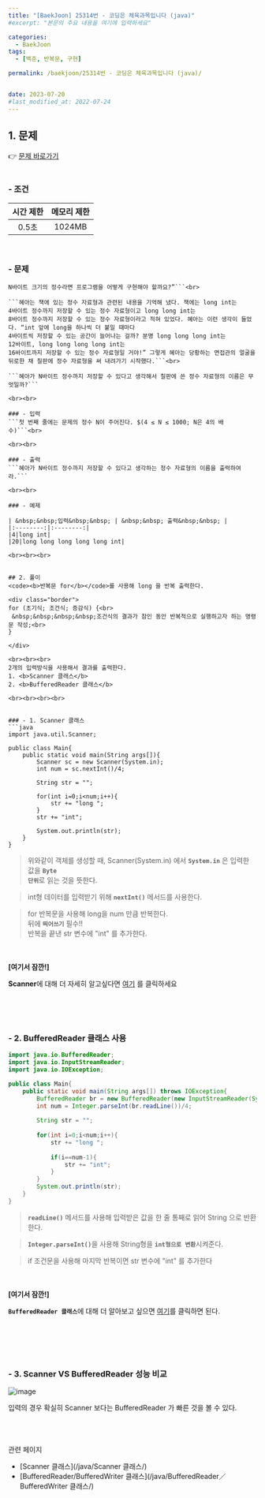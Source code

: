 ```yaml
---
title: "[BaekJoon] 25314번 - 코딩은 체육과목입니다 (java)"
#excerpt: "본문의 주요 내용을 여기에 입력하세요"

categories:
  - BaekJoon
tags:
  - [백준, 반복문, 구현]

permalink: /baekjoon/25314번 - 코딩은 체육과목입니다 (java)/


date: 2023-07-20
#last_modified_at: 2022-07-24
---
```


## 1. 문제
👉 [문제 바로가기](https://www.acmicpc.net/problem/25314)<br><br>
###  - 조건
  
| 시간 제한 | 메모리 제한 |
|:--------:|:--------:|
|0.5초|1024MB|

<br>

### - 문제
```오늘은 혜아의 면접 날이다. 면접 준비를 열심히 해서 앞선 질문들을 잘 대답한 혜아는 이제 마지막으로 칠판에 직접 코딩하는 문제를 받았다. 혜아가 받은 문제는 두 수를 더하는 문제였다. C++ 책을 열심히 읽었던 혜아는 간단히 두 수를 더하는 코드를 칠판에 적었다. 코드를 본 면접관은 다음 질문을 했다. “만약, 입출력이 
N바이트 크기의 정수라면 프로그램을 어떻게 구현해야 할까요?”```<br>

```혜아는 책에 있는 정수 자료형과 관련된 내용을 기억해 냈다. 책에는 long int는 
4바이트 정수까지 저장할 수 있는 정수 자료형이고 long long int는 
8바이트 정수까지 저장할 수 있는 정수 자료형이라고 적혀 있었다. 혜아는 이런 생각이 들었다. “int 앞에 long을 하나씩 더 붙일 때마다 
4바이트씩 저장할 수 있는 공간이 늘어나는 걸까? 분명 long long long int는 
12바이트, long long long long int는 
16바이트까지 저장할 수 있는 정수 자료형일 거야!” 그렇게 혜아는 당황하는 면접관의 얼굴을 뒤로한 채 칠판에 정수 자료형을 써 내려가기 시작했다.```<br>

```혜아가 N바이트 정수까지 저장할 수 있다고 생각해서 칠판에 쓴 정수 자료형의 이름은 무엇일까?```

<br><br>

### - 입력
```첫 번째 줄에는 문제의 정수 N이 주어진다. $(4 ≤ N ≤ 1000; N은 4의 배수)```<br>

<br><br>

### - 출력
```혜아가 N바이트 정수까지 저장할 수 있다고 생각하는 정수 자료형의 이름을 출력하여라.```

<br><br>

### - 예제
  
| &nbsp;&nbsp;입력&nbsp;&nbsp; | &nbsp;&nbsp; 출력&nbsp;&nbsp; |
|:--------:|:--------:|
|4|long int|
|20|long long long long long int|

<br><br><br>


## 2. 풀이
<code><b>반복문 for</b></code>를 사용해 long 을 반복 출력한다.

<div class="border">
for (초기식; 조건식; 증감식) {<br>
 &nbsp;&nbsp;&nbsp;&nbsp;조건식의 결과가 참인 동안 반복적으로 실행하고자 하는 명령문 작성;<br>
}

</div>

<br><br><br>
2개의 입력방식을 사용해서 결과를 출력한다.
1. <b>Scanner 클래스</b>
2. <b>BufferedReader 클래스</b>
 
<br><br><br><br>


### - 1. Scanner 클래스
```java
import java.util.Scanner;

public class Main{
    public static void main(String args[]){
        Scanner sc = new Scanner(System.in);
        int num = sc.nextInt()/4;
        
        String str = "";
        
        for(int i=0;i<num;i++){
            str += "long ";
        }
        str += "int";
        
        System.out.println(str);
    }
}
```
> 위와같이 객체를 생성할 때, Scanner(System.in) 에서 <code><b>System.in</b></code> 은 입력한 값을 <code><b>Byte 단위</b></code>로 읽는 것을 뜻한다.

> int형 데이터를 입력받기 위해 <code><b>nextInt()</b></code> 메서드를 사용한다.

> for 반복문을 사용해 long을 num 만큼 반복한다. <br>
뒤에 <code><b>띄어쓰기</b></code> 필수!! <br>
반복을 끝낸 str 변수에 "int" 를 추가한다.

<br><br>
<b>[여기서 잠깐!]</b>
<div class="box"><b>Scanner</b>에 대해 더 자세히 알고싶다면 <a href="/java/Scanner 클래스/"> 여기</a> 를 클릭하세요</div>

<br><br><br>

### - 2. BufferedReader 클래스 사용
```java
import java.io.BufferedReader;
import java.io.InputStreamReader;
import java.io.IOException;

public class Main{
    public static void main(String args[]) throws IOException{
        BufferedReader br = new BufferedReader(new InputStreamReader(System.in)); 
        int num = Integer.parseInt(br.readLine())/4;
        
        String str = "";
        
        for(int i=0;i<num;i++){
            str += "long ";
            
            if(i==num-1){
                str += "int";
            }
        }
        System.out.println(str);
    }
}
```
> <code><b>readLine()</b></code> 메서드를 사용해 입력받은 값을 한 줄 통째로 읽어 String 으로 반환한다.

> <code><b>Integer.parseInt()</b></code>을 사용해 String형을 <code><b>int형으로 변환</b></code>시켜준다.

> if 조건문을 사용해 마지막 반복이면 str 변수에 "int" 를 추가한다 <br>


<br><br>
<b>[여기서 잠깐!]</b>
<div class="box"><code><b>BufferedReader 클래스</b></code>에 대해 더 알아보고 싶으면 <a href="/java/BufferedReader／BufferedWriter 클래스/"> 여기</a>를 클릭하면 된다.</div>

<br><br><br><br>

### - 3. Scanner VS BufferedReader 성능 비교
![image](https://github.com/cjoungi/cjoungi.github.io/assets/113075984/fbd425dc-bb15-439c-9ddf-a5f7ab39fe55)

입력의 경우 확실히 Scanner 보다는 <span class="color">BufferedReader 가 빠른 것을 볼 수 있다.</span>


<br><br><br>
<span class="color">관련 페이지</span><br>
- [Scanner 클래스](/java/Scanner 클래스/)
- [BufferedReader/BufferedWriter 클래스](/java/BufferedReader／BufferedWriter 클래스/)
<br><br><br>